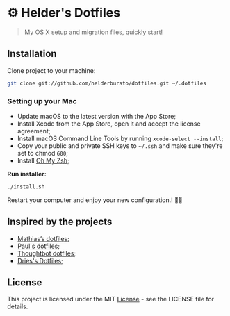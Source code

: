 # ⚙️ Helder's Dotfiles

> My OS X setup and migration files, quickly start!

## Installation

Clone project to your machine:

```bash
git clone git://github.com/helderburato/dotfiles.git ~/.dotfiles
```

### Setting up your Mac

* Update macOS to the latest version with the App Store;
* Install Xcode from the App Store, open it and accept the license agreement;
* Install macOS Command Line Tools by running `xcode-select --install`;
* Copy your public and private SSH keys to `~/.ssh` and make sure they're set to chmod `600`;
* Install [Oh My Zsh](https://github.com/ohmyzsh/ohmyzsh#getting-started);

**Run installer:**

```bash
./install.sh
```

Restart your computer and enjoy your new configuration.! ✌🏻

## Inspired by the projects

* [Mathias’s dotfiles](https://github.com/mathiasbynens/dotfiles);
* [Paul's dotfiles](https://github.com/paulirish/dotfiles);
* [Thoughtbot dotfiles](https://github.com/thoughtbot/dotfiles);
* [Dries's Dotfiles](https://github.com/driesvints/dotfiles);

## License

This project is licensed under the MIT [License](LICENSE) - see the LICENSE file for details.
